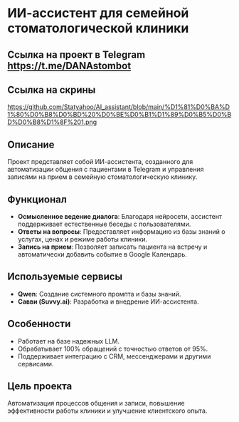 # ИИ-ассистент для семейной стоматологической клиники

## Ссылка на проект в Telegram https://t.me/DANAstombot

## Ссылка на скрины    
https://github.com/Statyahoo/AI_assistant/blob/main/%D1%81%D0%BA%D1%80%D0%B8%D0%BD%20%D0%BE%D0%B1%D1%89%D0%B5%D0%BD%D0%B8%D1%8F%201.png


## Описание
Проект представляет собой ИИ-ассистента, созданного для автоматизации общения с пациентами в Telegram и управления записями на прием в семейную стоматологическую клинику.

## Функционал
- **Осмысленное ведение диалога**: Благодаря нейросети, ассистент поддерживает естественные беседы с пользователями.  
- **Ответы на вопросы**: Предоставляет информацию из базы знаний о услугах, ценах и режиме работы клиники.  
- **Запись на прием**: Позволяет записать пациента на встречу и автоматически добавить событие в Google Календарь.  

## Используемые сервисы
- **Qwen**: Создание системного промпта и базы знаний.  
- **Савви (Suvvy.ai)**: Разработка и внедрение ИИ-ассистента.  

## Особенности
- Работает на базе надежных LLM.  
- Обрабатывает 100% обращений с точностью ответов от 95%.  
- Поддерживает интеграцию с CRM, мессенджерами и другими сервисами.  

## Цель проекта
Автоматизация процессов общения и записи, повышение эффективности работы клиники и улучшение клиентского опыта.
